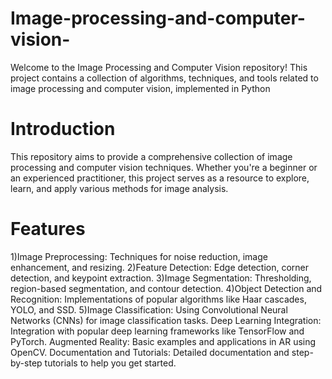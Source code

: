 # Image-processing-and-computer-vision-
Welcome to the Image Processing and Computer Vision repository! This project contains a collection of algorithms, techniques, and tools related to image processing and computer vision, implemented in Python 
# Introduction
This repository aims to provide a comprehensive collection of image processing and computer vision techniques. Whether you're a beginner or an experienced practitioner, this project serves as a resource to explore, learn, and apply various methods for image analysis.
# Features
1)Image Preprocessing:              Techniques for noise reduction, image enhancement, and resizing.
2)Feature Detection: 
Edge detection, corner detection, and keypoint extraction.
3)Image Segmentation: 
Thresholding, region-based segmentation, and contour detection.
4)Object Detection and Recognition: Implementations of popular algorithms like Haar cascades, YOLO, and SSD.
5)Image Classification:
Using Convolutional Neural Networks (CNNs) for image classification tasks.
Deep Learning Integration: Integration with popular deep learning frameworks like TensorFlow and PyTorch.
Augmented Reality: Basic examples and applications in AR using OpenCV.
Documentation and Tutorials: Detailed documentation and step-by-step tutorials to help you get started.
